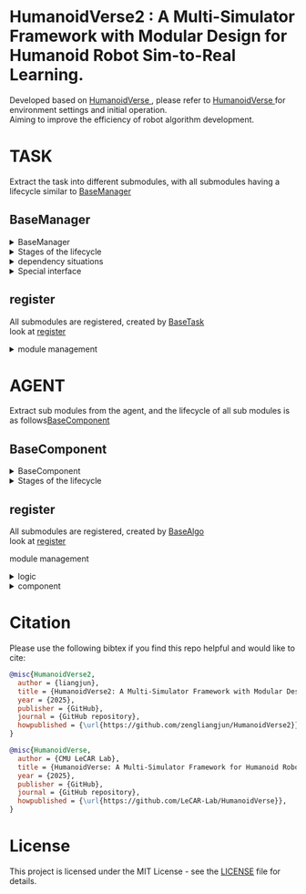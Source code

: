 # HumanoidVerse2 : A Multi-Simulator Framework with Modular Design for Humanoid Robot Sim-to-Real Learning.

Developed based on [HumanoidVerse ](README_V1.md), please refer to [HumanoidVerse ](README_V1.md) for environment settings and initial operation.  
Aiming to improve the efficiency of robot algorithm development.


# TASK
Extract the task into different submodules, with all submodules having a lifecycle similar to [BaseManager](humanoidverse/envs/base_task/term/base.py)

## BaseManager

<details>
<summary>BaseManager</summary>
```python
class BaseManager():
    def __init__(self, _task):
        self.task = _task                 # task/env object（Sub class of BaseTask）
        self.num_envs = _task.num_envs    # number of environments
        self.device = _task.device        # device of the task/env runing on
        self.config = _task.config        #

    # The first phase, initialization phase
    def pre_init(self):
        pass

    def init(self):
        pass

    def post_init(self):
        pass

    # Phase 2, simulation environment operation phase
    def pre_physics_step(self, actions):
        pass

    def physics_step(self):
        pass

    def post_physics_step(self):
        pass

    # The third stage, the computation phase
    def pre_compute(self):
        pass

    def check_termination(self):
    	'''
        At present, it is only implemented by the episode module for calculating whether the environment terminates
        '''
        pass

    def compute_reward(self):
    	'''
        Currently only implemented by the rewards module for calculating rewards
        '''
        pass

    def reset(self, env_ids):
    	'''
        Used to reset the termination environment
        '''
        pass

    def compute(self):
    	'''
        The related operations of the submodule during the computation phase are implemented here.
        '''
        pass

    def post_compute(self):
        pass

    #The fourth stage is the debug phase
    def draw_debug_vis(self):
        pass
'''

</details>

<details>
<summary>Stages of the lifecycle</summary>

- init: initialization phase
- physics_step:  simulation environment step phase
- compute:  compute phase

</details>

<details>
<summary>dependency situations</summary>

- pre: other submodel depend the submodel
-  no depend(depended)
- post depended other submodel


</details>

<details>
<summary>Special interface</summary>

- check_termination: only implemented by the episode module, used to calculate whether the environment terminates
- compute_reward: only implemented by the rewards module for calculating rewards
</details>


## register

All submodules are registered, created by [BaseTask](humanoidverse/envs/base_task/base_task.py)   
look at [register](humanoidverse/envs/locomotion/term/register.py)

<details>
<summary>module management</summary>

- foundation: the highest level of core submodule
- status:
- assistant:
- mdp:
- sim2real:
- extras:
</details>

  


# AGENT
Extract sub modules from the agent, and the lifecycle of all sub modules is as follows[BaseComponent](humanoidverse/agents/base_algo/base.py)

  

## BaseComponent

<details>

<summary>BaseComponent</summary>

```python
class BaseComponent():
    def __init__(self, _algo: base_algo.BaseAlgo):
        self.algo = _algo                     # agent object（Sub class of BaseAlgo）
        self.num_envs = _algo.env.num_envs    # umber of environments
        self.device = _algo.device            # device of the agent runing on
        self.config = _algo.config            # config

    # The first phase, initialization phase
    def pre_init(self):
        pass

    def init(self):
        pass

    def post_init(self):
        pass

    # Phase 2
    # level 0, the loop
    def pre_loop(self, _inputs = None):
        pass

    def post_loop(self, _inputs = None):
        pass

    # level 1, the epoch
    def pre_epoch(self, _inputs = None):
        pass

    def post_epoch(self, _inputs = None):
        pass

    # level 2, the step
    def pre_step(self, _inputs = None):
        pass

    def step(self, _inputs = None):
        pass

    def post_step(self, _inputs = None):
        pass

    # help function
    def load(self, _loaded_dict: dict):
    	'''
        load from dict
        '''
        pass

    '''
    for saving
    '''
    def update(self, _state_dict: dict):
    	'''
        save to dict
        '''
        pass

    '''
    out the info to writer
    '''
    def write(self, writer, _it):
        pass


    '''
    only for need logging module
    def log_epoch(self, width, pad):
        pass

    '''

```
</details>

<details>

<summary>Stages of the lifecycle</summary>

- init: initialization phase
- loop: level 1, for loop
- epoch: level 2, for epoch
- step: level 2, for step
</details>


## register

All submodules are registered, created by [BaseAlgo](humanoidverse/agents/base_algo/base_algo.py)  
look at [register](humanoidverse/agents/ppo/register.py)
   
module management
   
<details>
<summary>logic</summary>

- evaluater
- rollout
- statistics
- trainer
</details>


<details>
<summary>component</summary>

- envwarp
- modules
- optimizer
- storage
</details>



# Citation
Please use the following bibtex if you find this repo helpful and would like to cite:

```bibtex
@misc{HumanoidVerse2,
  author = {liangjun},
  title = {HumanoidVerse2: A Multi-Simulator Framework with Modular Design for Humanoid Robot Sim-to-Real Learning},
  year = {2025},
  publisher = {GitHub},
  journal = {GitHub repository},
  howpublished = {\url{https://github.com/zengliangjun/HumanoidVerse2}},
}

@misc{HumanoidVerse,
  author = {CMU LeCAR Lab},
  title = {HumanoidVerse: A Multi-Simulator Framework for Humanoid Robot Sim-to-Real Learning},
  year = {2025},
  publisher = {GitHub},
  journal = {GitHub repository},
  howpublished = {\url{https://github.com/LeCAR-Lab/HumanoidVerse}},
}
```

# License

This project is licensed under the MIT License - see the [LICENSE](LICENSE) file for details.



